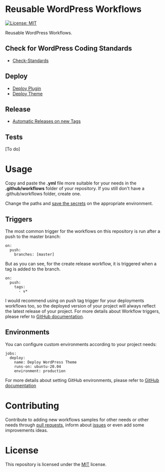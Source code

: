 # Reusable WordPress Workflows

[![License: MIT](https://img.shields.io/badge/License-MIT-yellow.svg)](https://opensource.org/licenses/MIT)

Reusable WordPress Workflows.

## Check for WordPress Coding Standards

- [Check-Standards](https://github.com/sarahcssiqueira/reusable-wordpress-workflows/tree/master/check-standards)

## Deploy

- [Deploy Plugin](https://github.com/sarahcssiqueira/reusable-wordpress-workflows/blob/master/deploy/deploy-plugin.yml)
- [Deploy Theme](https://github.com/sarahcssiqueira/reusable-wordpress-workflows/blob/master/deploy/deploy-theme.yml)

## Release

- [Automatic Releases on new Tags](https://github.com/sarahcssiqueira/reusable-wordpress-workflows/blob/master/release/create-release.yml)

## Tests

[To do]

# Usage

Copy and paste the **.yml** file more suitable for your needs in the **.github/workflows** folder of your repository. If you still don't have a .github/workflows folder, create one.

Change the paths and [save the secrets](https://docs.github.com/en/actions/security-guides/encrypted-secrets#creating-encrypted-secrets-for-a-repository) on the appropriate environment.

## Triggers

The most common trigger for the workflows on this repository is run after a push to the master branch:

```
on:
  push:
    branches: [master]
```

But as you can see, for the create release workflow, it is triggered when a tag is added to the branch.

```
on:
  push:
    tags:
      - v*
```

I would recommend using on push tag trigger for your deployments workflows too, so the deployed version of your project will always reflect the latest release of your project. For more details about Workflow triggers, please refer to [GitHub documentation](https://docs.github.com/en/actions/using-workflows/triggering-a-workflow#about-workflow-triggers).

## Environments

You can configure custom environments according to your project needs:

```
jobs:
  deploy:
    name: Deploy WordPress Theme
    runs-on: ubuntu-20.04
    environment: production
```

For more details about setting GitHub environments, please refer to [GitHub documentation](https://docs.github.com/en/actions/deployment/targeting-different-environments/using-environments-for-deployment#about-environments)

# Contributing

Contribute to adding new workflows samples for other needs or other needs through [pull requests](https://github.com/sarahcssiqueira/reusable-wordpress-workflows/pulls), inform about [issues](https://github.com/sarahcssiqueira/reusable-wordpress-workflows/issues) or even add some improvements ideas.

# License

This repository is licensed under the [MIT](https://opensource.org/license/mit/) license.
